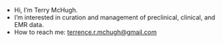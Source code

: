 - Hi, I’m Terry McHugh.
- I’m interested in curation and management of preclinical, clinical, and EMR data.
- How to reach me: terrence.r.mchugh@gmail.com

<!---
trmchugh/trmchugh is a ✨ special ✨ repository because its `README.md` (this file) appears on your GitHub profile.
You can click the Preview link to take a look at your changes.
--->
